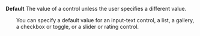 **Default** The value of a control unless the user specifies a different value.

<p style="margin-left: 2.0em">You can specify a default value for an input-text control, a list, a gallery, a checkbox or toggle, or a slider or rating control.
